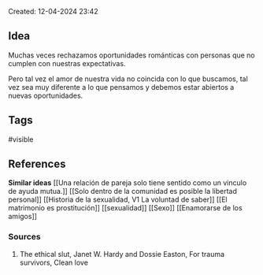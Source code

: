 Created: 12-04-2024 23:42

## <span class="pink"> **Idea** </span>
Muchas veces rechazamos oportunidades románticas  con personas que no cumplen con nuestras expectativas.

Pero tal vez el amor de nuestra vida no coincida con lo que buscamos, tal vez sea muy diferente a lo que pensamos y debemos estar abiertos a nuevas oportunidades.

## <span class="orange"> **Tags**</span>
<span class="tag"> #visible</span> 

## <span class="green"> **References**</span>
<span class="blue"> **Similar ideas** </span>
[[Una relación de pareja solo tiene sentido como un vinculo de ayuda mutua.]]
[[Solo dentro de la comunidad es posible la libertad personal]]
[[Historia de la sexualidad, V1 La voluntad de saber]]
[[El matrimonio es prostitución]]
[[sexualidad]]
[[Sexo]]
[[Enamorarse de los amigos]]
### <span class="purple"> **Sources**</span>
1. The ethical slut, Janet W. Hardy and Dossie Easton, For trauma survivors, Clean love